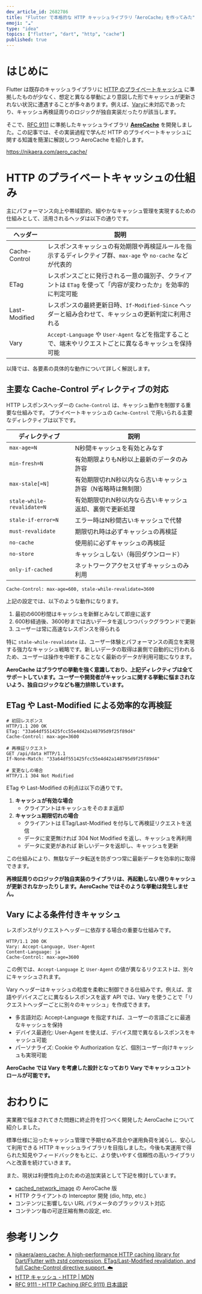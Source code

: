 ```yaml
---
dev_article_id: 2682786
title: "Flutter で本格的な HTTP キャッシュライブラリ「AeroCache」を作ってみた"
emoji: "☁️"
type: "idea"
topics: ["flutter", "dart", "http", "cache"]
published: true
---
```


# はじめに

Flutter は既存のキャッシュライブラリに [HTTP のプライベートキャッシュ](https://developer.mozilla.org/ja/docs/Web/HTTP/Guides/Caching) に準拠したものが少なく、想定と異なる挙動により意図した形でキャッシュが更新されない状況に遭遇することが多々あります。例えば、[Vary](https://developer.mozilla.org/ja/docs/Web/HTTP/Reference/Headers/Vary)に未対応であったり、キャッシュ再検証周りのロジックが独自実装だったりが該当します。

そこで、[RFC 9111](https://datatracker.ietf.org/doc/html/rfc9111) に準拠したキャッシュライブラリ **[AeroCache](https://pub.dev/packages/aero_cache)** を開発しました。この記事では、その実装過程で学んだ HTTP のプライベートキャッシュに関する知識を簡潔に解説しつつ AeroCache を紹介します。

https://nikaera.com/aero_cache/

# HTTP のプライベートキャッシュの仕組み

主にパフォーマンス向上や帯域節約、細やかなキャッシュ管理を実現するための仕組みとして、活用されるヘッダは以下の通りです。

| ヘッダー | 説明 |
|---|---|
| Cache-Control | レスポンスキャッシュの有効期限や再検証ルールを指示するディレクティブ群、`max-age` や `no-cache` などが代表的 |
| ETag | レスポンスごとに発行される一意の識別子、クライアントは `ETag` を使って「内容が変わったか」を効率的に判定可能 |
| Last-Modified | レスポンスの最終更新日時、`If-Modified-Since` ヘッダーと組み合わせて、キャッシュの更新判定に利用される |
| Vary | `Accept-Language` や `User-Agent` などを指定することで、端末やリクエストごとに異なるキャッシュを保持可能 |

以降では、各要素の具体的な動作について詳しく解説します。

## 主要な Cache-Control ディレクティブの対応

HTTP レスポンスヘッダーの `Cache-Control` は、キャッシュ動作を制御する重要な仕組みです。
プライベートキャッシュの `Cache-Control` で用いられる主要なディレクティブは以下です。

| ディレクティブ | 説明 |
|---|---|
| `max-age=N` | N秒間キャッシュを有効とみなす |
| `min-fresh=N` | 有効期限よりもN秒以上最新のデータのみ許容 |
| `max-stale[=N]` | 有効期限切れN秒以内なら古いキャッシュ許容（N省略時は無制限） |
| `stale-while-revalidate=N` | 有効期限切れN秒以内なら古いキャッシュ返却、裏側で更新処理 |
| `stale-if-error=N` | エラー時はN秒間古いキャッシュで代替 |
| `must-revalidate` | 期限切れ時は必ずキャッシュの再検証 |
| `no-cache` | 使用前に必ずキャッシュの再検証 |
| `no-store` | キャッシュしない（毎回ダウンロード） |
| `only-if-cached` | ネットワークアクセスせずキャッシュのみ利用 |

```http
Cache-Control: max-age=600, stale-while-revalidate=3600
```

上記の設定では、以下のような動作になります。
1. 最初の600秒間はキャッシュを新鮮とみなして即座に返す
1. 600秒経過後、3600秒までは古いデータを返しつつバックグラウンドで更新
1. ユーザーは常に高速なレスポンスを得られる

特に `stale-while-revalidate` は、ユーザー体験とパフォーマンスの両立を実現する強力なキャッシュ戦略です。新しいデータの取得は裏側で自動的に行われるため、ユーザーは操作を中断することなく最新のデータが利用可能になります。

**AeroCache はブラウザの挙動を強く意識しており、上記ディレクティブは全てサポートしています。ユーザーや開発者がキャッシュに関する挙動に悩まされないよう、独自ロジックなども極力排除しています。**

## ETag や Last-Modified による効率的な再検証

```http
# 初回レスポンス
HTTP/1.1 200 OK
ETag: "33a64df551425fcc55e4d42a148795d9f25f89d4"
Cache-Control: max-age=3600

# 再検証リクエスト
GET /api/data HTTP/1.1
If-None-Match: "33a64df551425fcc55e4d42a148795d9f25f89d4"

# 変更なしの場合
HTTP/1.1 304 Not Modified
```

ETag や Last-Modified の利点は以下の通りです。

1. **キャッシュが有効な場合**  
    - クライアントはキャッシュをそのまま返却
1. **キャッシュ期限切れの場合**  
    - クライアントは ETag/Last-Modified を付与して再検証リクエストを送信
    - データに変更無ければ 304 Not Modified を返し、キャッシュを再利用
    - データに変更があれば 新しいデータを返却し、キャッシュを更新

この仕組みにより、無駄なデータ転送を防ぎつつ常に最新データを効率的に取得できます。

**再検証周りのロジックが独自実装のライブラリは、再起動しない限りキャッシュが更新されなかったりします。AeroCache ではそのような挙動は発生しません。**

## Vary による条件付きキャッシュ

レスポンスがリクエストヘッダーに依存する場合の重要な仕組みです。

```http
HTTP/1.1 200 OK
Vary: Accept-Language, User-Agent
Content-Language: ja
Cache-Control: max-age=3600
```

この例では、`Accept-Language` と `User-Agent` の値が異なるリクエストは、別々にキャッシュされます。

Vary ヘッダーはキャッシュの粒度を柔軟に制御できる仕組みです。例えば、言語やデバイスごとに異なるレスポンスを返す API では、Vary を使うことで「リクエストヘッダーごとに別々のキャッシュ」を作成できます。

- 多言語対応: Accept-Language を指定すれば、ユーザーの言語ごとに最適なキャッシュを保持
- デバイス最適化: User-Agent を使えば、デバイス間で異なるレスポンスをキャッシュ可能
- パーソナライズ: Cookie や Authorization など、個別ユーザー向けキャッシュも実現可能

**AeroCache では Vary を考慮した設計となっており Vary でキャッシュコントロールが可能です。**

# おわりに

実業務で悩まされてきた問題に終止符を打つべく開発した AeroCache について紹介しました。

標準仕様に沿ったキャッシュ管理で予期せぬ不具合や運用負荷を減らし、安心して利用できる HTTP キャッシュライブラリを目指しました。今後も実運用で得られた知見やフィードバックをもとに、より使いやすく信頼性の高いライブラリへと改善を続けていきます。

また、現状は利便性向上のための追加実装として下記を検討しています。

- [cached_network_image](https://pub.dev/packages/cached_network_image) の AeroCache 版
- HTTP クライアントの Interceptor 開発 (dio, http, etc.)
- コンテンツに影響しない URL パラメータのブラックリスト対応
- コンテンツ毎の可逆圧縮有無の設定, etc.

# 参考リンク

- [nikaera/aero\_cache: A high\-performance HTTP caching library for Dart/Flutter with zstd compression, ETag/Last\-Modified revalidation, and full Cache\-Control directive support\. ☁️](https://github.com/nikaera/aero_cache)
- [HTTP キャッシュ \- HTTP \| MDN](https://developer.mozilla.org/ja/docs/Web/HTTP/Guides/Caching)
- [RFC 9111 \- HTTP Caching \(RFC 9111\) 日本語訳](https://tex2e.github.io/rfc-translater/html/rfc9111.html)
